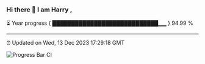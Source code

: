 ### Hi there 👋 I am Harry , 

⏳ Year progress { ████████████████████████████▁▁ } 94.99 %

---

⏰ Updated on Wed, 13 Dec 2023 17:29:18 GMT

![Progress Bar CI](https://github.com/duykhang68/duykhang68/workflows/Progress%20Bar%20CI/badge.svg)
